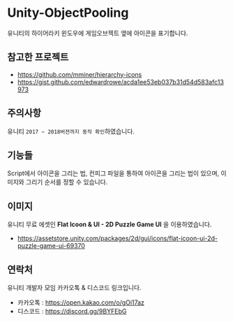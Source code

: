 # Unity-ObjectPooling


유니티의 하이어라키 윈도우에 게임오브젝트 옆에 아이콘을 표기합니다.

## 참고한 프로젝트
-	https://github.com/mminer/hierarchy-icons
-	https://gist.github.com/edwardrowe/acda1ee53eb037b31d54d583afc13973

## 주의사항
유니티 `2017 ~ 2018버젼까지 동작 확인`하였습니다.

## 기능들
Script에서 아이콘을 그리는 법, 컨피그 파일을 통하여 아이콘을 그리는 법이 있으며, 이미지와 그리기 순서를 정할 수 있습니다.

## 이미지
유니티 무료 에셋인 **Flat Icoon & UI - 2D Puzzle Game UI** 을 이용하였습니다.
- https://assetstore.unity.com/packages/2d/gui/icons/flat-icoon-ui-2d-puzzle-game-ui-69370

## 연락처
유니티 개발자 모임 카카오톡 & 디스코드 링크입니다.

- 카카오톡 : https://open.kakao.com/o/gOi17az
- 디스코드 : https://discord.gg/9BYFEbG
